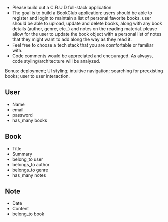 - Please build out a C.R.U.D full-stack application
- The goal is to build a BookClub application:
  users should be able to register and login to maintain a list of personal favorite books.
  user should be able to upload, update and delete books, along with any book details (author, genre, etc..) and notes on the reading material.
  please allow for the user to update the book object with a personal list of notes that they might want to add along the way as they read it.
- Feel free to choose a tech stack that you are comfortable or familiar with.
- Code comments would be appreciated and encouraged. As always, code styling/architecture will be analyzed.

Bonus: deployment; UI styling; intuitive navigation; searching for preexisting books; user to user interaction.

## User

- Name
- email
- password
- has_many books

## Book

- Title
- Summary
- belong_to user
- belongs_to author
- belongs_to genre
- has_many notes

## Note

- Date
- Content
- belong_to book
